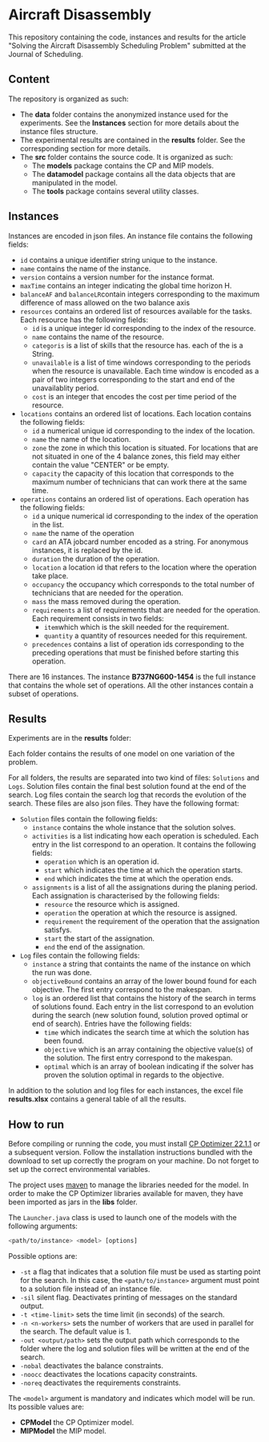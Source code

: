 # Aircraft Disassembly
This repository containing the code, instances and results for the article "Solving the Aircraft Disassembly Scheduling Problem" submitted at the Journal of Scheduling.

## Content

The repository is organized as such:

- The **data** folder contains the anonymized instance used for the experiments. See the **Instances** section for more details about the instance files structure.
- The experimental results are contained in the **results** folder. See the corresponding section for more details.
- The **src** folder contains the source code. It is organized as such:
    - The **models** package contains the CP and MIP models.
    - The **datamodel** package contains all the data objects that are manipulated in the model.
    - The **tools** package contains several utility classes.

## Instances

Instances are encoded in json files. An instance file contains the following fields:

- `id` contains a unique identifier string unique to the instance.
- `name` contains the name of the instance.
- `version` contains a version number for the instance format.
- `maxTime` contains an integer indicating the global time horizon H.
- `balanceAF` and `balanceLR`contain integers corresponding to the maximum difference of mass allowed on the two balance axis
- `resources` contains an ordered list of resources available for the tasks. Each resource has the following fields:
    - `id` is a unique integer id corresponding to the index of the resource.
    - `name` contains the name of the resource.
    - `categoris` is a list of skills that the resource has. each of the is a String.
    - `unavailable` is a list of time windows corresponding to the periods when the resource is unavailable. Each time window is encoded as a pair of two integers corresponding to the start and end of the unavailablity period.
    - `cost` is an integer that encodes the cost per time period of the resource.
- `locations` contains an ordered list of locations. Each location contains the following fields:
    - `id` a numerical unique id corresponding to the index of the location.
    - `name` the name of the location.
    - `zone` the zone in which this location is situated. For locations that are not situated in one of the 4 balance zones, this field may either contain the value "CENTER" or be empty.
    - `capacity` the capacity of this location that corresponds to the maximum number of technicians that can work there at the same time.
- `operations` contains an ordered list of operations. Each operation has the following fields:
    - `id` a unique numerical id corresponding to the index of the operation in the list.
    - `name` the name of the operation
    - `card` an ATA jobcard number encoded as a string. For anonymous instances, it is replaced by the id.
    - `duration` the duration of the operation.
    - `location` a location id that refers to the location where the operation take place.
    - `occupancy` the occupancy which corresponds to the total number of technicians that are needed for the operation.
    - `mass` the mass removed during the operation.
    - `requirements` a list of requirements that are needed for the operation. Each requirement consists in two fields:
        - `item`which which is the skill needed for the requirement.
        - `quantity` a quantity of resources needed for this requirement.
    - `precedences` contains a list of operation ids corresponding to the preceding operations that must be finished before starting this operation.

There are 16 instances. The instance **B737NG600-1454** is the full instance that contains the whole set of operations. All the other instances contain a subset of operations.

## Results

Experiments are in the **results** folder:

Each folder contains the results of one model on one variation of the problem.

For all folders, the results are separated into two kind of files: `Solutions` and `Logs`. Solution files contain the final best solution found at the end of the search. Log files contain the search log that records the evolution of the search. These files are also json files. They have the following format:

- `Solution` files contain the following fields:
    - `instance` contains the whole instance that the solution solves.
    - `activities` is a list indicating how each operation is scheduled. Each entry in the list correspond to an operation. It contains the following fields:
        - `operation` which is an operation id.
        - `start` which indicates the time at which the operation starts.
        - `end` which indicates the time at which the operation ends.
    - `assignments` is a list of all the assignations during the planing period. Each assignation is characterised by the following fields:
        - `resource` the resource which is assigned.
        - `operation` the operation at which the resource is assigned.
        - `requirement` the requirement of the operation that the assignation satisfys.
        - `start` the start of the assignation.
        - `end` the end of the assignation.
- `Log` files contain the following fields:
    - `instance` a string that containts the name of the instance on which the run was done.
    - `objectiveBound` contains an array of the lower bound found for each objective. The first entry correspond to the makespan.
    - `log` is an ordered list that contains the history of the search in terms of solutions found. Each entry in the list correspond to an evolution during the search (new solution found, solution proved optimal or end of search). Entries have the following fields:
        - `time` which indicates the search time at which the solution has been found.
        - `objective` which is an array containing the objective value(s) of the solution. The first entry correspond to the makespan.
        - `optimal` which is an array of boolean indicating if the solver has proven the solution optimal in regards to the objective.

In addition to the solution and log files for each instances, the excel file **results.xlsx** contains a general table of all the results.

## How to run

Before compiling or running the code, you must install [CP Optimizer 22.1.1](https://www.ibm.com/docs/en/icos/22.1.1?topic=cp-optimizer) or a subsequent version. Follow the installation instructions bundled with the download to set up correctly the program on your machine. Do not forget to set up the correct environmental variables.

The project uses [maven](https://maven.apache.org/) to manage the libraries needed for the model.
In order to make the CP Optimizer libraries available for maven, they have been imported as jars in the **libs** folder.

The `Launcher.java` class is used to launch one of the models with the following arguments:

```bash
<path/to/instance> <model> [options]
```

Possible options are:

- `-st` a flag that indicates that a solution file must be used as starting point for the search. In this case, the `<path/to/instance>` argument must point to a solution file instead of an instance file.
- `-sil` silent flag. Deactivates printing of messages on the standard output.
- `-t <time-limit>` sets the time limit (in seconds) of the search.
- `-n <n-workers>` sets the number of workers that are used in parallel for the search. The default value is 1.
- `-out <output/path>` sets the output path which corresponds to the folder where the log and solution files will be written at the end of the search.
- `-nobal` deactivates the balance constraints.
- `-noocc` deactivates the locations capacity constraints.
- `-noreq` deactivates the requirements constraints.

The `<model>` argument is mandatory and indicates which model will be run. Its possible values are:

- **CPModel** the CP Optimizer model.
- **MIPModel** the MIP model.
